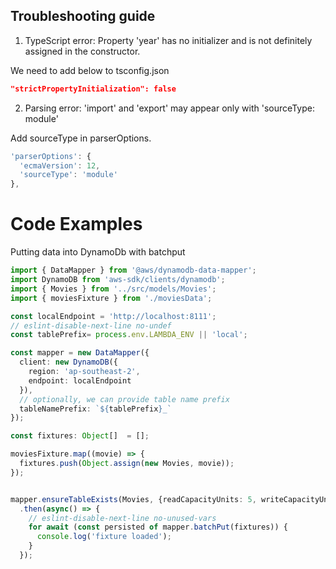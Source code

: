 ## Troubleshooting guide

1. TypeScript error: Property 'year' has no initializer and is not definitely assigned in the constructor.

We need to add below to tsconfig.json

```json
"strictPropertyInitialization": false
```

2. Parsing error: 'import' and 'export' may appear only with 'sourceType: module'

Add sourceType in parserOptions.

```js
'parserOptions': {
  'ecmaVersion': 12,
  'sourceType': 'module'
},
```


# Code Examples

Putting data into DynamoDb with batchput

```ts
import { DataMapper } from '@aws/dynamodb-data-mapper';
import DynamoDB from 'aws-sdk/clients/dynamodb';
import { Movies } from '../src/models/Movies';
import { moviesFixture } from './moviesData';

const localEndpoint = 'http://localhost:8111';
// eslint-disable-next-line no-undef
const tablePrefix= process.env.LAMBDA_ENV || 'local';

const mapper = new DataMapper({
  client: new DynamoDB({
    region: 'ap-southeast-2',
    endpoint: localEndpoint
  }),
  // optionally, we can provide table name prefix
  tableNamePrefix: `${tablePrefix}_`
});

const fixtures: Object[]  = [];

moviesFixture.map((movie) => {
  fixtures.push(Object.assign(new Movies, movie));
});


mapper.ensureTableExists(Movies, {readCapacityUnits: 5, writeCapacityUnits: 5 })
  .then(async() => {
    // eslint-disable-next-line no-unused-vars
    for await (const persisted of mapper.batchPut(fixtures)) {
      console.log('fixture loaded');
    }
  });
```
